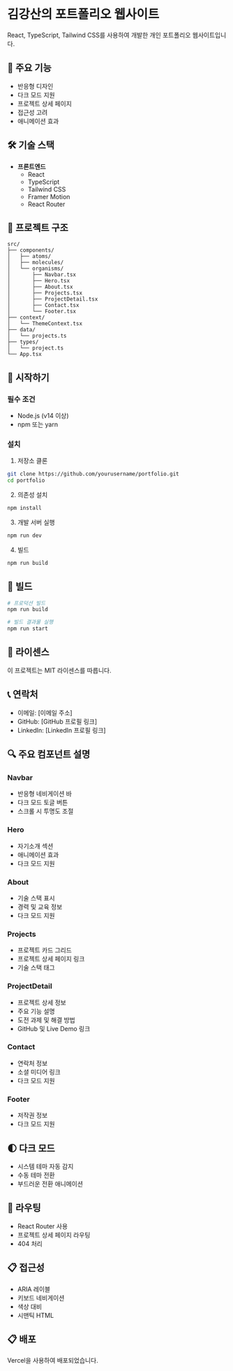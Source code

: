 # 김강산의 포트폴리오 웹사이트

React, TypeScript, Tailwind CSS를 사용하여 개발한 개인 포트폴리오 웹사이트입니다.

## 🚀 주요 기능

- 반응형 디자인
- 다크 모드 지원
- 프로젝트 상세 페이지
- 접근성 고려
- 애니메이션 효과

## 🛠 기술 스택

- **프론트엔드**
  - React
  - TypeScript
  - Tailwind CSS
  - Framer Motion
  - React Router

## 📁 프로젝트 구조

```
src/
├── components/
│   ├── atoms/
│   ├── molecules/
│   └── organisms/
│       ├── Navbar.tsx
│       ├── Hero.tsx
│       ├── About.tsx
│       ├── Projects.tsx
│       ├── ProjectDetail.tsx
│       ├── Contact.tsx
│       └── Footer.tsx
├── context/
│   └── ThemeContext.tsx
├── data/
│   └── projects.ts
├── types/
│   └── project.ts
└── App.tsx
```

## 🚀 시작하기

### 필수 조건

- Node.js (v14 이상)
- npm 또는 yarn

### 설치

1. 저장소 클론
```bash
git clone https://github.com/yourusername/portfolio.git
cd portfolio
```

2. 의존성 설치
```bash
npm install
```

3. 개발 서버 실행
```bash
npm run dev
```

4. 빌드
```bash
npm run build
```

## 🔧 빌드

```bash
# 프로덕션 빌드
npm run build

# 빌드 결과물 실행
npm run start
```

## 📝 라이센스

이 프로젝트는 MIT 라이센스를 따릅니다.

## 📞 연락처

- 이메일: [이메일 주소]
- GitHub: [GitHub 프로필 링크]
- LinkedIn: [LinkedIn 프로필 링크]

## 🔍 주요 컴포넌트 설명

### Navbar
- 반응형 네비게이션 바
- 다크 모드 토글 버튼
- 스크롤 시 투명도 조절

### Hero
- 자기소개 섹션
- 애니메이션 효과
- 다크 모드 지원

### About
- 기술 스택 표시
- 경력 및 교육 정보
- 다크 모드 지원

### Projects
- 프로젝트 카드 그리드
- 프로젝트 상세 페이지 링크
- 기술 스택 태그

### ProjectDetail
- 프로젝트 상세 정보
- 주요 기능 설명
- 도전 과제 및 해결 방법
- GitHub 및 Live Demo 링크

### Contact
- 연락처 정보
- 소셜 미디어 링크
- 다크 모드 지원

### Footer
- 저작권 정보
- 다크 모드 지원

## 🌓 다크 모드

- 시스템 테마 자동 감지
- 수동 테마 전환
- 부드러운 전환 애니메이션

## 🔗 라우팅

- React Router 사용
- 프로젝트 상세 페이지 라우팅
- 404 처리

## 📋 접근성

- ARIA 레이블
- 키보드 네비게이션
- 색상 대비
- 시맨틱 HTML

## 📋 배포

Vercel을 사용하여 배포되었습니다.
